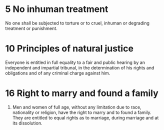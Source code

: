 # 5 No inhuman treatment
No one shall be subjected to torture or to cruel, inhuman or degrading treatment or punishment.
# 10 Principles of natural justice
Everyone is entitled in full equality to a fair and public hearing by an independent and impartial tribunal, in the determination of his rights and obligations and of any criminal charge against him.
# 16 Right to marry and found a family
1. Men and women of full age, without any limitation due to race, nationality or religion, have the right to marry and to found a family. They are entitled to equal rights as to marriage, during marriage and at its dissolution.